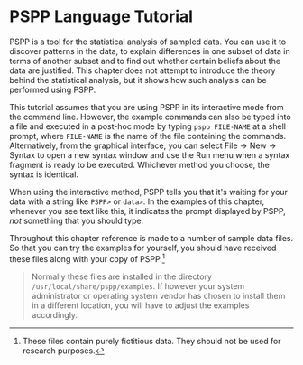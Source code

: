 # PSPP Language Tutorial

PSPP is a tool for the statistical analysis of sampled data.  You can
use it to discover patterns in the data, to explain differences in one
subset of data in terms of another subset and to find out whether
certain beliefs about the data are justified.  This chapter does not
attempt to introduce the theory behind the statistical analysis, but it
shows how such analysis can be performed using PSPP.

This tutorial assumes that you are using PSPP in its interactive mode
from the command line.  However, the example commands can also be
typed into a file and executed in a post-hoc mode by typing `pspp
FILE-NAME` at a shell prompt, where `FILE-NAME` is the name of the
file containing the commands.  Alternatively, from the graphical
interface, you can select File → New → Syntax to open a new syntax
window and use the Run menu when a syntax fragment is ready to be
executed.  Whichever method you choose, the syntax is identical.

When using the interactive method, PSPP tells you that it's waiting
for your data with a string like `PSPP>` or `data>`.  In the examples
of this chapter, whenever you see text like this, it indicates the
prompt displayed by PSPP, _not_ something that you should type.

Throughout this chapter reference is made to a number of sample data
files.  So that you can try the examples for yourself, you should have
received these files along with your copy of PSPP.[^1]

> Normally these files are installed in the directory
`/usr/local/share/pspp/examples`.  If however your system
administrator or operating system vendor has chosen to install them in
a different location, you will have to adjust the examples
accordingly.

[^1]: These files contain purely fictitious data.  They should not be
used for research purposes.

